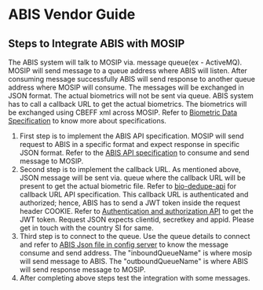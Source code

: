 # ABIS Vendor Guide

## Steps to Integrate ABIS with MOSIP
The ABIS system will talk to MOSIP via. message queue(ex - ActiveMQ). MOSIP will send message to a queue address where ABIS will listen. After consuming message successfully ABIS will send response to another queue address where MOSIP will consume. The messages will be exchanged in JSON format. The actual biometrics will not be sent via queue. ABIS system has to call a callback URL to get the actual biometrics. The biometrics will be exchanged using CBEFF xml across MOSIP. Refer to [Biometric Data Specification](https://mosipdocs.gitbook.io/platform/functionalities/biometric/biometric-data-specification) to know more about specifications.

1. First step is to implement the ABIS API specification. MOSIP will send request to ABIS in a specific format and expect response in specific JSON format. Refer to the [ABIS API specification](https://mosipdocs.gitbook.io/platform/functionalities/apis/abis-apis) to consume and send message to MOSIP.
2. Second step is to implement the callback URL. As mentioned above, JSON message will be sent via. queue where the callback URL will be present to get the actual biometric file. Refer to [bio-dedupe-api](https://mosipdocs.gitbook.io/platform/functionalities/apis/registration-processor-apis#5-bio-dedupe-api) for callback URL API specification. This callback URL is authenticated and authorized; hence, ABIS has to send a JWT token inside the request header COOKIE. Refer to [Authentication and authorization API](https://mosipdocs.gitbook.io/platform/functionalities/apis/authn-and-authz-apis#authenticate-using-clientid-and-secret-key) to get the JWT token. Request JSON expects clientid, secretkey and appid. Please get in touch with the country SI for same.
3. Third step is to connect to the queue. Use the queue details to connect and refer to [ABIS Json file in config server](https://github.com/mosip/mosip-config/blob/master/config-templates/RegistrationProcessorAbis-env.json) to know the message consume and send address. The "inboundQueueName" is where mosip will send message to ABIS. The "outboundQueueName" is where ABIS will send response message to MOSIP.
4. After completing above steps test the integration with some messages.
